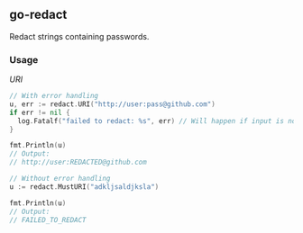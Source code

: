 go-redact
---

Redact strings containing passwords.

### Usage

_URI_

```go
// With error handling
u, err := redact.URI("http://user:pass@github.com")
if err != nil {
  log.Fatalf("failed to redact: %s", err) // Will happen if input is not a valid URI
}

fmt.Println(u)
// Output:
// http://user:REDACTED@github.com
```

```go
// Without error handling
u := redact.MustURI("adkljsaldjksla")

fmt.Println(u)
// Output:
// FAILED_TO_REDACT
```
